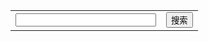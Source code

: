 <div class="span3 side-bar hidden-print" valign="top">
	<div class="well well-large" style="max-width: 340px; padding: 0px 0;">
		<form method="get" action="http://www.google.com/search">
			<table>
				<tr>
					<td>
						<input type="text" name="q" size="25" maxlength="200" value="" /> 
					</td>
					<td>
						<input type="submit" name="btnG" value="搜索" />
					</td>
				</tr>
			</table>
			<input type="hidden" name="oe" value="GB2312" />
			<input type="hidden" name="hl" value="zh-CN" />
			<input type="hidden" name="as_sitesearch" value="beginor.github.com" />
		</form>
	</div>
</div>